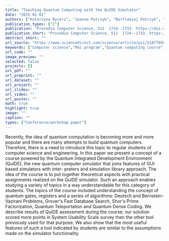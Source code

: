 ```yaml
---
title: "Teaching Quantum Computing with the QuIDE Simulator"
date: "2015-01-01"
authors: ["Katarzyna Rycerz", "Joanna Patrzyk", "Bartlomiej Patrzyk", "Marian Bubak"]
publication_types: ["2"]
publication: "Procedia Computer Science, 512  1724--1733. https://doi.org/10.1016/j.procs.2015.05.374"
publication_short: "Procedia Computer Science, 512  1724--1733. https://doi.org/10.1016/j.procs.2015.05.374"
abstract_short: ""
url_source: "https://www.sciencedirect.com/science/article/pii/S1877050915011825"
keywords: ["Computer science","MSc program","Quantum computing course","Simulator","SUS survey"]
url_code: ""
image_preview: ""
selected: false
projects: []
url_pdf: ""
url_preprint: ""
url_dataset: ""
url_project: ""
url_slides: ""
url_video: ""
url_poster: ""
math: true
highlight: true
image: ""
caption: ""
types: ["Conference/workshop paper"]
---
```

Recently, the idea of quantum computation is becoming more and more popular and there are many attempts to build quantum computers. Therefore, there is a need to introduce this topic to regular students of computer science and engineering. In this paper we present a concept of a course powered by the Quantum Integrated Development Environment (QuIDE), the new quantum computer simulator that joins features of GUI based simulators with inter- preters and simulation library approach. The idea of the course is to put together theoretical aspects with practical assignments realized on the QuIDE simulator. Such an approach enables studying a variety of topics in a way understandable for this category of students. The topics of the course included understanding the concept of quantum gates, registers and a series of algorithms: Deutsch and Bernstein-Vazirani Problems, Grover's Fast Database Search, Shor's Prime Factorization, Quantum Teleportation and Quantum Dense Coding. We describe results of QuIDE assessment during the course; our solution scored more points in System Usability Scale survey then the other tool previously used for that purpose. We also show that the most useful features of such a tool indicated by students are similar to the assumptions made on the simulator functionality.

